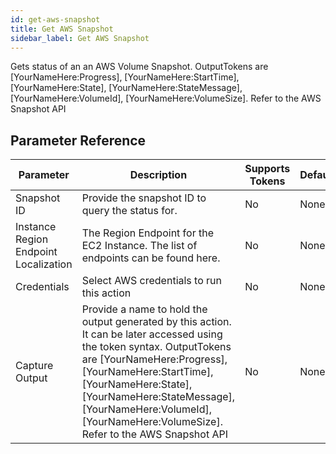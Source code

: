 ```yaml
---
id: get-aws-snapshot
title: Get AWS Snapshot
sidebar_label: Get AWS Snapshot
---
```



Gets status of an an AWS Volume Snapshot. OutputTokens are [YourNameHere:Progress], [YourNameHere:StartTime], [YourNameHere:State], [YourNameHere:StateMessage], [YourNameHere:VolumeId], [YourNameHere:VolumeSize]. Refer to the AWS Snapshot API

## Parameter Reference
| Parameter | Description | Supports Tokens | Default |
| -- | -- | -- | -- |
| Snapshot ID | Provide the snapshot ID to query the status for. | No | None |
| Instance Region Endpoint Localization | The Region Endpoint for the EC2 Instance. The list of endpoints can be found here. | No | None |
| Credentials | Select AWS credentials to run this action | No | None |
| Capture Output | Provide a name to hold the output generated by this action. It can be later accessed using the token syntax. OutputTokens are [YourNameHere:Progress], [YourNameHere:StartTime], [YourNameHere:State], [YourNameHere:StateMessage], [YourNameHere:VolumeId], [YourNameHere:VolumeSize]. Refer to the AWS Snapshot API | No | None |
